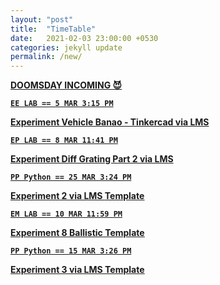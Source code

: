 ```yaml
---
layout: "post"
title:  "TimeTable"
date:   2021-02-03 23:00:00 +0530
categories: jekyll update
permalink: /new/
---
```


<u><b>DOOMSDAY INCOMING 😈

 

`EE LAB == 5 MAR 3:15 PM`

Experiment Vehicle Banao - Tinkercad via LMS

`EP LAB == 8 MAR 11:41 PM` 

Experiment Diff Grating Part 2 via LMS

`PP Python == 25 MAR 3:24 PM`

Experiment 2 via LMS [Template](https://lms-kjsce.somaiya.edu/pluginfile.php/49732/mod_assign/introattachment/0/PPLab_Experiment%20No%202.docx?forcedownload=1)

`EM LAB == 10 MAR 11:59 PM`

Experiment 8 Ballistic [Template](https://lms-kjsce.somaiya.edu/pluginfile.php/50189/mod_assign/introattachment/0/EM-Expt8-Feb-June-2021.docx?forcedownload=1)

`PP Python == 15 MAR 3:26 PM`

Experiment 3 via LMS [Template](https://lms-kjsce.somaiya.edu/pluginfile.php/49733/mod_assign/introattachment/0/PPLab_Experiment%20No.3_2021.docx?forcedownload=1)

